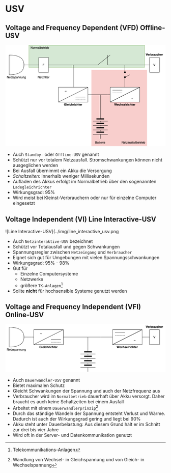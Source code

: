 # USV

## Voltage and Frequency Dependent (VFD) Offline-USV

![Offline-USV](../img/offline_usv.png)

* Auch `Standby-` oder `Offline-USV` genannt
* Schützt nur vor totalem Netzausfall. Stromschwankungen können nicht ausgeglichen werden
* Bei Ausfall übernimmt ein Akku die Versorgung
* *Schaltzeiten*: Innerhalb weniger Millisekunden
* Aufladen des Akkus erfolgt im Normalbetrieb über den sogenannten `Ladegleichrichter`
* Wirkungsgrad: 95%
* Wird meist bei Kleinst-Verbrauchern oder nur für einzelne Computer eingesetzt

## Voltage Independent (VI) Line Interactive-USV

![Line Interactive-USV](../img/line_interactive_usv.png

* Auch `Netzinteraktive-USV` bezeichnet
* Schützt vor Totalausfall und gegen Schwankungen
* Spannungsregler zwischen `Netzeingang` und `Verbraucher`
* Eignet sich gut für Umgebungen mit vielen Spannungsschwankungen
* Wirkungsgrad: 95% - 98%
* Gut für
    - Einzelne Computersysteme
    - Netzwerke
    - größere `TK-Anlagen`[^1]
* Sollte **nicht** für hochsensible Systeme genutzt werden

## Voltage and Frequency Independent (VFI) Online-USV

![Online-USV](../img/online_usv.png)

* Auch `Dauerwandler-USV` genannt
* Bietet maximalen Schutz
* Gleicht Schwankungen der Spannung und auch der Netzfrequenz aus
* Verbraucher wird im `Normalbetrieb` dauerhaft über Akku versorgt. Daher braucht es auch keine
  Schaltzeiten bei einem Ausfall
* Arbeitet mit einem `Dauerwandlerprinzip`[^2]
* Durch das ständige Wandeln der Spannung entsteht Verlust und Wärme. Dadurch ist auch der
  Wirkungsgrad gering und liegt bei 90%
* Akku steht unter Dauerbelastung: Aus diesem Grund hält er im Schnitt zur drei bis vier Jahre
* Wird oft in der Server- und Datenkommunikation genutzt

[^1]: Telekommunikations-Anlagen
[^2]: Wandlung von Wechsel- in Gleichspannung und von Gleich- in Wechselspannung
